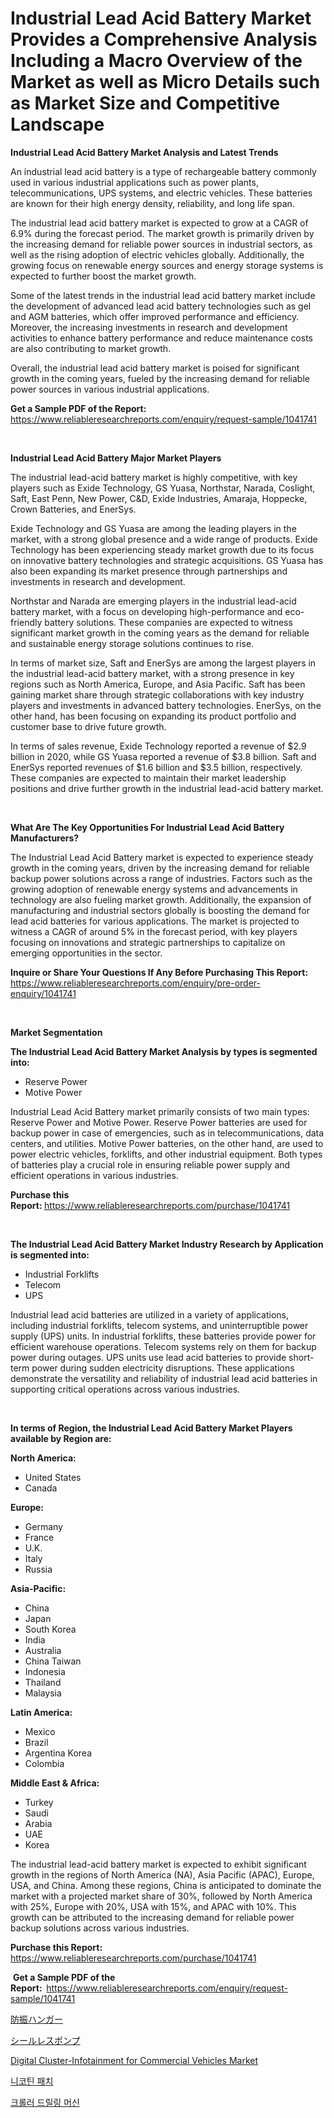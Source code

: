 <p><h1>Industrial Lead Acid Battery Market Provides a Comprehensive Analysis Including a Macro Overview of the Market as well as Micro Details such as Market Size and Competitive Landscape</h1></p><p><strong>Industrial Lead Acid Battery Market Analysis and Latest Trends</strong></p>
<p><p>An industrial lead acid battery is a type of rechargeable battery commonly used in various industrial applications such as power plants, telecommunications, UPS systems, and electric vehicles. These batteries are known for their high energy density, reliability, and long life span.</p><p>The industrial lead acid battery market is expected to grow at a CAGR of 6.9% during the forecast period. The market growth is primarily driven by the increasing demand for reliable power sources in industrial sectors, as well as the rising adoption of electric vehicles globally. Additionally, the growing focus on renewable energy sources and energy storage systems is expected to further boost the market growth.</p><p>Some of the latest trends in the industrial lead acid battery market include the development of advanced lead acid battery technologies such as gel and AGM batteries, which offer improved performance and efficiency. Moreover, the increasing investments in research and development activities to enhance battery performance and reduce maintenance costs are also contributing to market growth.</p><p>Overall, the industrial lead acid battery market is poised for significant growth in the coming years, fueled by the increasing demand for reliable power sources in various industrial applications.</p></p>
<p><strong>Get a Sample PDF of the Report:&nbsp;</strong> <a href="https://www.reliableresearchreports.com/enquiry/request-sample/1041741">https://www.reliableresearchreports.com/enquiry/request-sample/1041741</a></p>
<p>&nbsp;</p>
<p><strong>Industrial Lead Acid Battery Major Market Players</strong></p>
<p><p>The industrial lead-acid battery market is highly competitive, with key players such as Exide Technology, GS Yuasa, Northstar, Narada, Coslight, Saft, East Penn, New Power, C&D, Exide Industries, Amaraja, Hoppecke, Crown Batteries, and EnerSys. </p><p>Exide Technology and GS Yuasa are among the leading players in the market, with a strong global presence and a wide range of products. Exide Technology has been experiencing steady market growth due to its focus on innovative battery technologies and strategic acquisitions. GS Yuasa has also been expanding its market presence through partnerships and investments in research and development.</p><p>Northstar and Narada are emerging players in the industrial lead-acid battery market, with a focus on developing high-performance and eco-friendly battery solutions. These companies are expected to witness significant market growth in the coming years as the demand for reliable and sustainable energy storage solutions continues to rise.</p><p>In terms of market size, Saft and EnerSys are among the largest players in the industrial lead-acid battery market, with a strong presence in key regions such as North America, Europe, and Asia Pacific. Saft has been gaining market share through strategic collaborations with key industry players and investments in advanced battery technologies. EnerSys, on the other hand, has been focusing on expanding its product portfolio and customer base to drive future growth.</p><p>In terms of sales revenue, Exide Technology reported a revenue of $2.9 billion in 2020, while GS Yuasa reported a revenue of $3.8 billion. Saft and EnerSys reported revenues of $1.6 billion and $3.5 billion, respectively. These companies are expected to maintain their market leadership positions and drive further growth in the industrial lead-acid battery market.</p></p>
<p>&nbsp;</p>
<p><strong>What Are The Key Opportunities For Industrial Lead Acid Battery Manufacturers?</strong></p>
<p><p>The Industrial Lead Acid Battery market is expected to experience steady growth in the coming years, driven by the increasing demand for reliable backup power solutions across a range of industries. Factors such as the growing adoption of renewable energy systems and advancements in technology are also fueling market growth. Additionally, the expansion of manufacturing and industrial sectors globally is boosting the demand for lead acid batteries for various applications. The market is projected to witness a CAGR of around 5% in the forecast period, with key players focusing on innovations and strategic partnerships to capitalize on emerging opportunities in the sector.</p></p>
<p><strong>Inquire or Share Your Questions If Any Before Purchasing This Report:</strong> <a href="https://www.reliableresearchreports.com/enquiry/pre-order-enquiry/1041741">https://www.reliableresearchreports.com/enquiry/pre-order-enquiry/1041741</a></p>
<p>&nbsp;</p>
<p><strong>Market Segmentation</strong></p>
<p><strong>The Industrial Lead Acid Battery Market Analysis by types is segmented into:</strong></p>
<p><ul><li>Reserve Power</li><li>Motive Power</li></ul></p>
<p><p>Industrial Lead Acid Battery market primarily consists of two main types: Reserve Power and Motive Power. Reserve Power batteries are used for backup power in case of emergencies, such as in telecommunications, data centers, and utilities. Motive Power batteries, on the other hand, are used to power electric vehicles, forklifts, and other industrial equipment. Both types of batteries play a crucial role in ensuring reliable power supply and efficient operations in various industries.</p></p>
<p><strong>Purchase this Report:&nbsp;</strong><a href="https://www.reliableresearchreports.com/purchase/1041741">https://www.reliableresearchreports.com/purchase/1041741</a></p>
<p>&nbsp;</p>
<p><strong>The Industrial Lead Acid Battery Market Industry Research by Application is segmented into:</strong></p>
<p><ul><li>Industrial Forklifts</li><li>Telecom</li><li>UPS</li></ul></p>
<p><p>Industrial lead acid batteries are utilized in a variety of applications, including industrial forklifts, telecom systems, and uninterruptible power supply (UPS) units. In industrial forklifts, these batteries provide power for efficient warehouse operations. Telecom systems rely on them for backup power during outages. UPS units use lead acid batteries to provide short-term power during sudden electricity disruptions. These applications demonstrate the versatility and reliability of industrial lead acid batteries in supporting critical operations across various industries.</p></p>
<p>&nbsp;</p>
<p><strong>In terms of Region, the Industrial Lead Acid Battery Market Players available by Region are:</strong></p>
<p>
    <p> <strong> North America: </strong>
        <ul>
            <li>United States</li>
            <li>Canada</li>
        </ul>
        </p> 
    <p> <strong> Europe: </strong>
        <ul>
            <li>Germany</li>
            <li>France</li>
            <li>U.K.</li>
            <li>Italy</li>
            <li>Russia</li>
        </ul>
        </p> 
    <p> <strong> Asia-Pacific: </strong>
        <ul>
            <li>China</li>
            <li>Japan</li>
            <li>South Korea</li>
            <li>India</li>
            <li>Australia</li>
            <li>China Taiwan</li>
            <li>Indonesia</li>
            <li>Thailand</li>
            <li>Malaysia</li>
        </ul>
        </p> 
    <p> <strong> Latin America: </strong>
        <ul>
            <li>Mexico</li>
            <li>Brazil</li>
            <li>Argentina Korea</li>
            <li>Colombia</li>
        </ul>
        </p> 
    <p> <strong> Middle East & Africa: </strong>
        <ul>
            <li>Turkey</li>
            <li>Saudi</li>
            <li>Arabia</li>
            <li>UAE</li>
            <li>Korea</li>
        </ul>
    </p>
    </p>
<p><p>The industrial lead-acid battery market is expected to exhibit significant growth in the regions of North America (NA), Asia Pacific (APAC), Europe, USA, and China. Among these regions, China is anticipated to dominate the market with a projected market share of 30%, followed by North America with 25%, Europe with 20%, USA with 15%, and APAC with 10%. This growth can be attributed to the increasing demand for reliable power backup solutions across various industries.</p></p>
<p><strong>Purchase this Report: </strong><a href="https://www.reliableresearchreports.com/purchase/1041741">https://www.reliableresearchreports.com/purchase/1041741</a></p>
<p>&nbsp;<strong>Get a Sample PDF of the Report:&nbsp;&nbsp;</strong><a href="https://www.reliableresearchreports.com/enquiry/request-sample/1041741">https://www.reliableresearchreports.com/enquiry/request-sample/1041741</a></p>
<p><strong></strong></p>
<p><p><a href="https://medium.com/@eunawiegad2023/%E6%8C%AF%E5%8B%95%E5%88%B6%E5%BE%A1%E3%83%8F%E3%83%B3%E3%82%AC%E3%83%BC%E3%83%9E%E3%83%BC%E3%82%B1%E3%83%83%E3%83%88%E8%AA%BF%E6%9F%BB%E3%83%AC%E3%83%9D%E3%83%BC%E3%83%88-%E3%81%9D%E3%81%AE%E6%AD%B4%E5%8F%B2%E3%81%A8%E4%BA%88%E6%B8%AC2024%E5%B9%B4%E3%81%8B%E3%82%892031%E5%B9%B4%E3%81%BE%E3%81%A7-ff0f5231cae5">防振ハンガー</a></p><p><a href="https://github.com/NashBeahan2023/Market-Research-Report-List-1/blob/main/422994015994.md">シールレスポンプ</a></p><p><a href="https://issuu.com/reportprime-2/docs/digital-cluster-infotainment-for-commercial-vehicl">Digital Cluster-Infotainment for Commercial Vehicles Market</a></p><p><a href="https://medium.com/@waynewood21/%EB%8B%88%EC%BD%94%ED%8B%B4-%ED%8C%A8%EC%B9%98-%EC%8B%9C%EC%9E%A5-%EA%B7%9C%EB%AA%A8-%EB%B0%8F-%EC%8B%9C%EC%9E%A5-%EB%8F%99%ED%96%A5-%EC%99%84%EB%B2%BD%ED%95%9C-%EC%82%B0%EC%97%85-%EA%B0%9C%EC%9A%94-2024-2031-4a62681dfd25">니코틴 패치</a></p><p><a href="https://github.com/royErdmtyan906778/Market-Research-Report-List-1/blob/main/561857714764.md">크롤러 드릴링 머신</a></p></p>